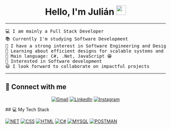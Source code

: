 <h1 align="center">
Hello, I'm Julián
	<a href="https://github.com/JulianR23" target="_self">
		<img src="https://media.giphy.com/media/hvRJCLFzcasrR4ia7z/giphy.gif" width="30">
	</a>
</h1>

<hr>
<pre>
💻 I am mainly a Full Stack Developer
📚 Currently I'm studying Software Development
📝 I have a strong interest in Software Engineering and Design
🌱 Learning about efficient designs for scalable systems and agile method
🌟 Main language: C#, .Net, JavaScript 😁
🚩 Interested in Software development
😃 I look forward to collaborate on impactful projects
</pre>
<hr>

## 🤝 Connect with me

<p align="center">
	<a href="julianclavijorpo120@gmail.com"><img img src="https://img.shields.io/badge/gmail-%23EA4335.svg?style=plastic&logo=gmail&logoColor=white" alt="Gmail"/></a>
	<a href="https://www.linkedin.com/in/julian-clavijo-restrepo/"><img src="https://img.shields.io/badge/linkedin-%230A66C2.svg?style=plastic&logo=linkedin&logoColor=white" alt="LinkedIn"/></a>
    <a href="https://www.instagram.com/restrepo.j23/"><img src="https://img.shields.io/badge/Instagram-%23E4405F.svg?style=plastic&logo=instagram&logoColor=white" alt="Instagram"/></a>
</p>
## 💻 My Tech Stack

<p>
    <a href="https://dotnet.microsoft.com/es-es/"><img alt="NET" src="https://img.shields.io/badge/.NET-%236AB8E3.svg?style=blue&logo=.net&logoColor=white"></a>
    <a href=""><img alt="CSS" src="https://img.shields.io/badge/Java-%23FF6F00.svg?logo=java&logoColor=white"></a>
    <a href=""><img alt="HTML" src="https://img.shields.io/badge/HTML-%23E34F26.svg?style=plastic&logo=html5&logoColor=white"></a>
    <a href="https://dotnet.microsoft.com/es-es/languages/csharp"><img alt="C#" src="https://img.shields.io/badge/CSharp-%236AB8E3.svg?style=plastic&logo=Csharp&logoColor=white"></a>
    <a href="https://www.mysql.com/"><img alt="MYSQL" src="https://img.shields.io/badge/SqlServer-%234479A1.svg?style=plastic&logo=sqlserver&logoColor=white"></a>
    <a href="https://www.postman.com/"><img alt="POSTMAN" src="https://img.shields.io/badge/Postman-%23FF6C37.svg?style=plastic&logo=postman&logoColor=white"></a>
</p>
